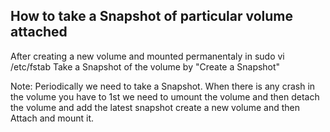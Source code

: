 ## How to take a Snapshot of particular volume attached 

After creating a new volume and mounted permanentaly in sudo vi /etc/fstab 
Take a Snapshot of the volume by "Create a Snapshot"

Note: Periodically we need to take a Snapshot. When there is any crash in the volume you have to 1st we need to umount the volume and then detach the volume and add the latest snapshot create a new volume and then Attach and mount it.

